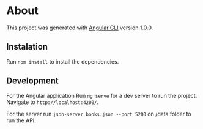 # About

This project was generated with [Angular CLI](https://github.com/angular/angular-cli) version 1.0.0.

## Instalation

Run `npm install` to install the dependencies.

## Development

For the Angular application Run `ng serve` for a dev server to run the project. Navigate to `http://localhost:4200/`.

For the server run `json-server books.json --port 5200` on /data folder to run the API.
